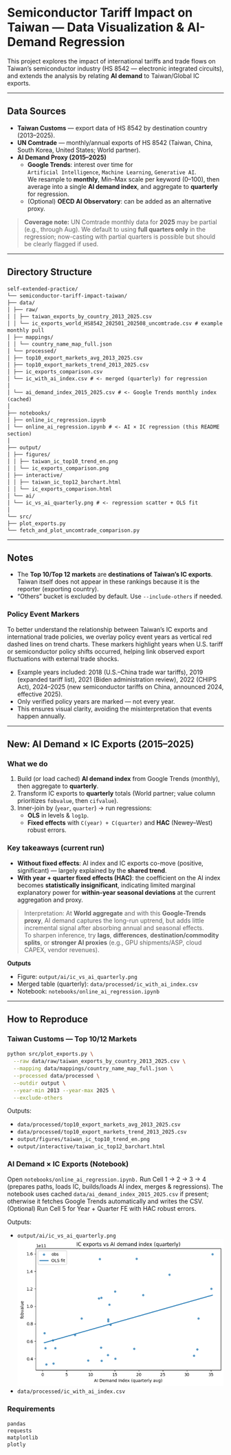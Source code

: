 # Semiconductor Tariff Impact on Taiwan — Data Visualization & AI-Demand Regression

This project explores the impact of international tariffs and trade flows on Taiwan’s semiconductor industry (HS 8542 — electronic integrated circuits), and extends the analysis by relating **AI demand** to Taiwan/Global IC exports.

---

## Data Sources

- **Taiwan Customs** — export data of HS 8542 by destination country (2013–2025).
- **UN Comtrade** — monthly/annual exports of HS 8542 (Taiwan, China, South Korea, United States; World partner).
- **AI Demand Proxy (2015–2025)**  
  - **Google Trends**: interest over time for  
    `Artificial Intelligence`, `Machine Learning`, `Generative AI`.  
    We resample to **monthly**, Min–Max scale per keyword (0–100), then average into a single **AI demand index**, and aggregate to **quarterly** for regression.  
  - (Optional) **OECD AI Observatory**: can be added as an alternative proxy.

> **Coverage note:** UN Comtrade monthly data for **2025** may be partial (e.g., through Aug). We default to using **full quarters only** in the regression; now-casting with partial quarters is possible but should be clearly flagged if used.

---


## Directory Structure
```
self-extended-practice/
└── semiconductor-tariff-impact-taiwan/
├── data/
│ ├── raw/
│ │ ├── taiwan_exports_by_country_2013_2025.csv
│ │ └── ic_exports_world_HS8542_202501_202508_uncomtrade.csv # example monthly pull
│ ├── mappings/
│ │ └── country_name_map_full.json
│ └── processed/
│ ├── top10_export_markets_avg_2013_2025.csv
│ ├── top10_export_markets_trend_2013_2025.csv
│ ├── ic_exports_comparison.csv
│ └── ic_with_ai_index.csv # <- merged (quarterly) for regression
│
│ └── ai_demand_index_2015_2025.csv # <- Google Trends monthly index (cached)
│
├── notebooks/
│ ├── online_ic_regression.ipynb
│ └── online_ai_regression.ipynb # <- AI × IC regression (this README section)
│
├── output/
│ ├── figures/
│ │ ├── taiwan_ic_top10_trend_en.png
│ │ └── ic_exports_comparison.png
│ ├── interactive/
│ │ ├── taiwan_ic_top12_barchart.html
│ │ └── ic_exports_comparison.html
│ └── ai/
│ └── ic_vs_ai_quarterly.png # <- regression scatter + OLS fit
│
└── src/
├── plot_exports.py
└── fetch_and_plot_uncomtrade_comparison.py
```

---

## Notes

- The **Top 10/Top 12 markets** are **destinations of Taiwan’s IC exports**. Taiwan itself does not appear in these rankings because it is the reporter (exporting country).
- “Others” bucket is excluded by default. Use `--include-others` if needed.

### Policy Event Markers

To better understand the relationship between Taiwan’s IC exports and international trade policies, we overlay policy event years as vertical red dashed lines on trend charts.
These markers highlight years when U.S. tariff or semiconductor policy shifts occurred, helping link observed export fluctuations with external trade shocks.

- Example years included: 2018 (U.S.–China trade war tariffs), 2019 (expanded tariff list), 2021 (Biden administration review), 2022 (CHIPS Act), 2024–2025 (new semiconductor tariffs on China, announced 2024, effective 2025).
- Only verified policy years are marked — not every year.
- This ensures visual clarity, avoiding the misinterpretation that events happen annually.

---

## New: AI Demand × IC Exports (2015–2025)

### What we do
1. Build (or load cached) **AI demand index** from Google Trends (monthly), then aggregate to **quarterly**.
2. Transform IC exports to **quarterly** totals (World partner; value column prioritizes `fobvalue`, then `cifvalue`).
3. Inner-join by (`year`, `quarter`) → run regressions:
   - **OLS** in levels & `log1p`.
   - **Fixed effects** with `C(year) + C(quarter)` and **HAC** (Newey–West) robust errors.

### Key takeaways (current run)
- **Without fixed effects**: AI index and IC exports co-move (positive, significant) — largely explained by the **shared trend**.
- **With year + quarter fixed effects (HAC)**: the coefficient on the AI index becomes **statistically insignificant**, indicating limited marginal explanatory power for **within-year seasonal deviations** at the current aggregation and proxy.

> Interpretation: At **World aggregate** and with this **Google-Trends proxy**, AI demand captures the long-run uptrend, but adds little incremental signal after absorbing annual and seasonal effects.  
> To sharpen inference, try **lags**, **differences**, **destination/commodity splits**, or **stronger AI proxies** (e.g., GPU shipments/ASP, cloud CAPEX, vendor revenues).

**Outputs**
- Figure: `output/ai/ic_vs_ai_quarterly.png`  
- Merged table (quarterly): `data/processed/ic_with_ai_index.csv`  
- Notebook: `notebooks/online_ai_regression.ipynb`

---

## How to Reproduce

### Taiwan Customs — Top 10/12 Markets

```bash
python src/plot_exports.py \
  --raw data/raw/taiwan_exports_by_country_2013_2025.csv \
  --mapping data/mappings/country_name_map_full.json \
  --processed data/processed \
  --outdir output \
  --year-min 2013 --year-max 2025 \
  --exclude-others
```

Outputs:
 - `data/processed/top10_export_markets_avg_2013_2025.csv`
 - `data/processed/top10_export_markets_trend_2013_2025.csv`
 - `output/figures/taiwan_ic_top10_trend_en.png`
 - `output/interactive/taiwan_ic_top12_barchart.html`

### AI Demand × IC Exports (Notebook)

Open `notebooks/online_ai_regression.ipynb.`
Run Cell 1 → 2 → 3 → 4 (prepares paths, loads IC, builds/loads AI index, merges & regressions).
The notebook uses cached `data/ai_demand_index_2015_2025.csv` if present; otherwise it fetches Google Trends automatically and writes the CSV.
(Optional) Run Cell 5 for Year + Quarter FE with HAC robust errors.

Outputs:
 - `output/ai/ic_vs_ai_quarterly.png`
 ![IC exports vs AI demand index (quarterly)](self-extended-practice/semiconductor-tariff-impact-taiwan/output/ai/ic_vs_ai_quarterly.png)
 - `data/processed/ic_with_ai_index.csv`

### Requirements
```
pandas
requests
matplotlib
plotly
```

